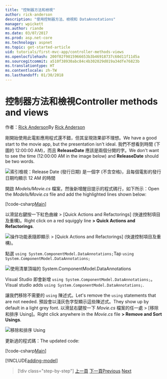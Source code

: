 ```yaml
---
title: "控制器方法和檢視"
author: rick-anderson
description: "使用控制器方法、檢視和 DataAnnotations"
manager: wpickett
ms.author: riande
ms.date: 03/07/2017
ms.prod: asp.net-core
ms.technology: aspnet
ms.topic: get-started-article
uid: tutorials/first-mvc-app/controller-methods-views
ms.openlocfilehash: 200f02f9815966653b3b46918737c60d11f11d5a
ms.sourcegitcommit: a510f38930abc84c4b302029d019a34dfe76823b
ms.translationtype: HT
ms.contentlocale: zh-TW
ms.lasthandoff: 01/30/2018
---
```

# <a name="controller-methods-and-views"></a><span data-ttu-id="67ffb-103">控制器方法和檢視</span><span class="sxs-lookup"><span data-stu-id="67ffb-103">Controller methods and views</span></span>

<span data-ttu-id="67ffb-104">作者：[Rick Anderson](https://twitter.com/RickAndMSFT)</span><span class="sxs-lookup"><span data-stu-id="67ffb-104">By [Rick Anderson](https://twitter.com/RickAndMSFT)</span></span>

<span data-ttu-id="67ffb-105">剛開始使用此電影應用程式還不錯，但其呈現效果卻不理想。</span><span class="sxs-lookup"><span data-stu-id="67ffb-105">We have a good start to the movie app, but the presentation isn't ideal.</span></span> <span data-ttu-id="67ffb-106">我們不想看到時間 (下圖的 12:00:00 AM)，而且 **ReleaseDate** 應該是兩個分開的字。</span><span class="sxs-lookup"><span data-stu-id="67ffb-106">We don't want to see the time (12:00:00 AM in the image below) and **ReleaseDate** should be two words.</span></span>

![索引檢視：Release Date (發行日期) 是一個字 (不含空格)，且每個電影的發行日期均顯示 12 AM 的時間](working-with-sql/_static/m55.png)

<span data-ttu-id="67ffb-108">開啟 *Models/Movie.cs* 檔案，然後新增醒目提示的程式碼行，如下所示：</span><span class="sxs-lookup"><span data-stu-id="67ffb-108">Open the *Models/Movie.cs* file and add the highlighted lines shown below:</span></span>

[!code-csharp[Main](start-mvc/sample/MvcMovie/Models/MovieDateWithExtraUsings.cs?name=snippet_1&highlight=13-14)]

<span data-ttu-id="67ffb-109">以滑鼠右鍵按一下紅色曲線 > [Quick Actions and Refactorings] \(快速控制項目及重構)。</span><span class="sxs-lookup"><span data-stu-id="67ffb-109">Right click on a red squiggly line **> Quick Actions and Refactorings**.</span></span>

  ![操作功能表隨即顯示 **> [Quick Actions and Refactorings] (快速控制項目及重構)**。](controller-methods-views/_static/qa.png)


<span data-ttu-id="67ffb-111">點選 `using System.ComponentModel.DataAnnotations;`</span><span class="sxs-lookup"><span data-stu-id="67ffb-111">Tap `using System.ComponentModel.DataAnnotations;`</span></span>

  ![使用清單頂端的 System.ComponentModel.DataAnnotations](controller-methods-views/_static/da.png)

  <span data-ttu-id="67ffb-113">Visual Studio 即會新增 `using System.ComponentModel.DataAnnotations;`。</span><span class="sxs-lookup"><span data-stu-id="67ffb-113">Visual studio adds `using System.ComponentModel.DataAnnotations;`.</span></span>

<span data-ttu-id="67ffb-114">讓我們移除不需要的 `using` 陳述式。</span><span class="sxs-lookup"><span data-stu-id="67ffb-114">Let's remove the `using` statements that are not needed.</span></span> <span data-ttu-id="67ffb-115">預設會以淺灰色字型顯示這些陳述式。</span><span class="sxs-lookup"><span data-stu-id="67ffb-115">They show up by default in a light grey font.</span></span> <span data-ttu-id="67ffb-116">以滑鼠右鍵按一下 *Movie.cs* 檔案的任一處 > [移除和排序 Using]。</span><span class="sxs-lookup"><span data-stu-id="67ffb-116">Right click anywhere in the *Movie.cs* file **> Remove and Sort Usings**.</span></span>

![移除和排序 Using](controller-methods-views/_static/rm.png)

<span data-ttu-id="67ffb-118">更新過的程式碼：</span><span class="sxs-lookup"><span data-stu-id="67ffb-118">The updated code:</span></span>

[!code-csharp[Main](./start-mvc/sample/MvcMovie/Models/MovieDate.cs?name=snippet_1)]

<!-- include start -->

[!INCLUDE[adding-model](../../includes/mvc-intro/controller-methods-views.md)]

>[!div class="step-by-step"]
<span data-ttu-id="67ffb-119">[上一頁](working-with-sql.md)
[下一頁](search.md)</span><span class="sxs-lookup"><span data-stu-id="67ffb-119">[Previous](working-with-sql.md)
[Next](search.md)</span></span>  
